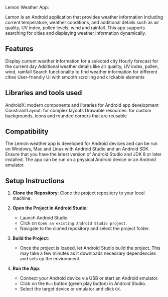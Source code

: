 Lemon Weather App:

Lemon is an Android application that provides weather information including current temperature,
weather conditions, and additional details such as air quality, UV index, pollen levels, wind
and rainfall. This app supports searching for cities and displaying weather information dynamically.

## Features
Display current weather information for a selected city
Hourly forecast for the current day
Additional weather details like air quality, UV index, pollen, wind, rainfall
Search functionality to find weather information for different cities
User-friendly UI with smooth scrolling and clickable elements

## Libraries and tools used 
AndroidX: modern components and libraries for Android app development
ConstraintLayout: for complex layouts
Drawable resources: for custom backgrounds, icons and rounded corners that are reusable

## Compatibility
The Lemon weather app is developed for Android devices and can be run on Windows, Mac and Linux
with Android Studio and an Android SDK. 
Ensure that you have the latest version of Android Studio and JDK 8 or later installed.
The app can be run on a physical Android device or an Android emulator. 

## Setup Instructions

1. **Clone the Repository**: Clone the project repository to your local machine.

2. **Open the Project in Android Studio**:
    - Launch Android Studio.
    - Click on `Open an existing Android Studio project`.
    - Navigate to the cloned repository and select the project folder.

3. **Build the Project**:
    - Once the project is loaded, let Android Studio build the project. This may take a few minutes 
      as it downloads necessary dependencies and sets up the environment.

4. **Run the App**:
    - Connect your Android device via USB or start an Android emulator.
    - Click on the `Run` button (green play button) in Android Studio.
    - Select the target device or emulator and click `OK`.
